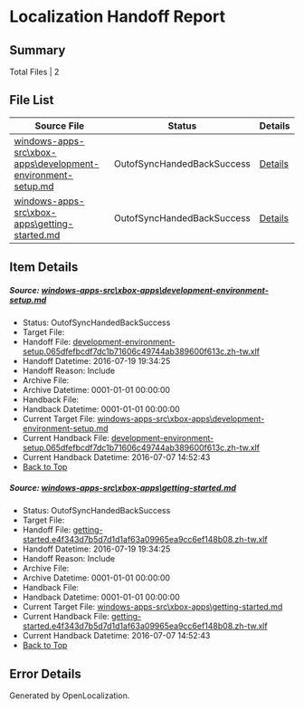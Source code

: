 # <a name='report-top'></a> Localization Handoff Report

## Summary
 Total Files | 2

## File List
 Source File | Status | Details 
 ----------- | ------ | ------- 
 [windows-apps-src\xbox-apps\development-environment-setup.md](https://github.com/Microsoft/windows-apps/blob/6f97dadf3af4991bfc8d72e4490f4001b5105219/windows-apps-src/xbox-apps/development-environment-setup.md) | OutofSyncHandedBackSuccess | [Details](#13d2833d9508a9d748cc4d7bf096f1a45ed1297e5360)
 [windows-apps-src\xbox-apps\getting-started.md](https://github.com/Microsoft/windows-apps/blob/6f97dadf3af4991bfc8d72e4490f4001b5105219/windows-apps-src/xbox-apps/getting-started.md) | OutofSyncHandedBackSuccess | [Details](#03e579dda5fd0ca85fd4d37aec3bd47537dd93d95370)

## Item Details
##### <a name='13d2833d9508a9d748cc4d7bf096f1a45ed1297e5360'></a> Source: [windows-apps-src\xbox-apps\development-environment-setup.md](https://github.com/Microsoft/windows-apps/blob/6f97dadf3af4991bfc8d72e4490f4001b5105219/windows-apps-src/xbox-apps/development-environment-setup.md)
* Status: OutofSyncHandedBackSuccess
* Target File: 
* Handoff File: [development-environment-setup.065dfefbcdf7dc1b71606c49744ab389600f613c.zh-tw.xlf](https://github.com/Microsoft/WDG.handoff/blob/80d8e3c91c33f64dd7b1a84cb7e608c2bf95fac9/ol-handoff/Microsoft/windows-apps.zh-tw/master/development-environment-setup.065dfefbcdf7dc1b71606c49744ab389600f613c.zh-tw.xlf)
* Handoff Datetime: 2016-07-19 19:34:25
* Handoff Reason: Include
* Archive File: 
* Archive Datetime: 0001-01-01 00:00:00
* Handback File: 
* Handback Datetime: 0001-01-01 00:00:00
* Current Target File: [windows-apps-src\xbox-apps\development-environment-setup.md](https://github.com/Microsoft/windows-apps.zh-tw/blob/8fb0333f93d8703ca2c68ed5663a59d0bc562167/windows-apps-src/xbox-apps/development-environment-setup.md)
* Current Handback File: [development-environment-setup.065dfefbcdf7dc1b71606c49744ab389600f613c.zh-tw.xlf](https://github.com/Microsoft/WDG.handback/blob/8a79e594417f6c24b1634f8d2ee5921039f22dca/ol-handback/Microsoft/windows-apps.zh-tw/master/development-environment-setup.065dfefbcdf7dc1b71606c49744ab389600f613c.zh-tw.xlf)
* Current Handback Datetime: 2016-07-07 14:52:43
* [Back to Top](#report-top)

##### <a name='03e579dda5fd0ca85fd4d37aec3bd47537dd93d95370'></a> Source: [windows-apps-src\xbox-apps\getting-started.md](https://github.com/Microsoft/windows-apps/blob/6f97dadf3af4991bfc8d72e4490f4001b5105219/windows-apps-src/xbox-apps/getting-started.md)
* Status: OutofSyncHandedBackSuccess
* Target File: 
* Handoff File: [getting-started.e4f343d7b5d7d1d1af63a09965ea9cc6ef148b08.zh-tw.xlf](https://github.com/Microsoft/WDG.handoff/blob/80d8e3c91c33f64dd7b1a84cb7e608c2bf95fac9/ol-handoff/Microsoft/windows-apps.zh-tw/master/getting-started.e4f343d7b5d7d1d1af63a09965ea9cc6ef148b08.zh-tw.xlf)
* Handoff Datetime: 2016-07-19 19:34:25
* Handoff Reason: Include
* Archive File: 
* Archive Datetime: 0001-01-01 00:00:00
* Handback File: 
* Handback Datetime: 0001-01-01 00:00:00
* Current Target File: [windows-apps-src\xbox-apps\getting-started.md](https://github.com/Microsoft/windows-apps.zh-tw/blob/8fb0333f93d8703ca2c68ed5663a59d0bc562167/windows-apps-src/xbox-apps/getting-started.md)
* Current Handback File: [getting-started.e4f343d7b5d7d1d1af63a09965ea9cc6ef148b08.zh-tw.xlf](https://github.com/Microsoft/WDG.handback/blob/8a79e594417f6c24b1634f8d2ee5921039f22dca/ol-handback/Microsoft/windows-apps.zh-tw/master/getting-started.e4f343d7b5d7d1d1af63a09965ea9cc6ef148b08.zh-tw.xlf)
* Current Handback Datetime: 2016-07-07 14:52:43
* [Back to Top](#report-top)


## Error Details

Generated by OpenLocalization.
